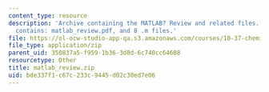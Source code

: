 ```yaml
---
content_type: resource
description: 'Archive containing the MATLAB? Review and related files. The ZIP file
  contains: matlab_review.pdf, and 8 .m files.'
file: https://ol-ocw-studio-app-qa.s3.amazonaws.com/courses/10-37-chemical-and-biological-reaction-engineering-spring-2007/bde337f1c67c233c9445d02c30ed7e06_matlab_review.zip
file_type: application/zip
parent_uid: 350837a5-f959-1b36-3d8d-6c740cc64608
resourcetype: Other
title: matlab_review.zip
uid: bde337f1-c67c-233c-9445-d02c30ed7e06
---
```

